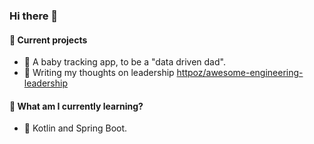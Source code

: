 ### Hi there 👋

#### 🚀 Current projects
- 🔭 A baby tracking app, to be a "data driven dad".
- 🔭 Writing my thoughts on leadership [httpoz/awesome-engineering-leadership](https://github.com/httpoz/awesome-engineering-leadership)

#### 🌳 What am I currently learning?
- 🌱 Kotlin and Spring Boot.

<!--
**httpoz/httpoz** is a ✨ _special_ ✨ repository because its `README.md` (this file) appears on your GitHub profile.

Here are some ideas to get you started:

- 🔭 I’m currently working on ...
- 🌱 I’m currently learning ...
- 👯 I’m looking to collaborate on ...
- 🤔 I’m looking for help with ...
- 💬 Ask me about ...
- 📫 How to reach me: ...
- 😄 Pronouns: ...
- ⚡ Fun fact: ...
-->
